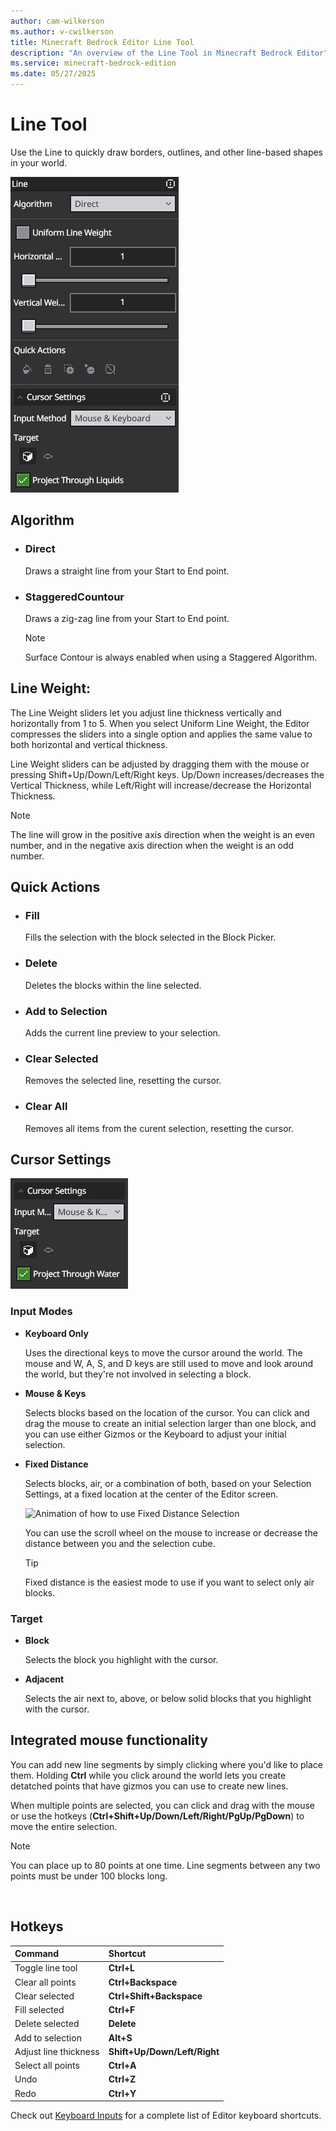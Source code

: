```yaml
---
author: cam-wilkerson
ms.author: v-cwilkerson
title: Minecraft Bedrock Editor Line Tool
description: "An overview of the Line Tool in Minecraft Bedrock Editor"
ms.service: minecraft-bedrock-edition
ms.date: 05/27/2025
---
```


# Line Tool
Use the Line to quickly draw borders, outlines, and other line-based shapes in your world.

![Line Tool Menu](media/LineScreenshots/LineTool.png)


## Algorithm

-	### Direct
    Draws a straight line from your Start to End point.

-	### StaggeredCountour
    Draws a zig-zag line from your Start to End point.
    > [!Note]
    > Surface Contour is always enabled when using a Staggered Algorithm.


## Line Weight: 
The Line Weight sliders let you adjust line thickness vertically and horizontally from 1 to 5. When you select Uniform Line Weight, the Editor compresses the sliders into a single option and applies the same value to both horizontal and vertical thickness.

Line Weight sliders can be adjusted by dragging them with the mouse or pressing Shift+Up/Down/Left/Right keys.  Up/Down increases/decreases the Vertical Thickness, while Left/Right will increase/decrease the Horizontal Thickness.

> [!Note]
> The line will grow in the positive axis direction when the weight is an even number, and in the negative axis direction when the weight is an odd number.


## Quick Actions

-	### Fill 
    Fills the selection with the block selected in the Block Picker.

-	### Delete
    Deletes the blocks within the line selected.

-	### Add to Selection
    Adds the current line preview to your selection.


-	### Clear Selected
    Removes the selected line, resetting the cursor.


-	### Clear All
    Removes all items from the curent selection, resetting the cursor.


## Cursor Settings

![Cursor Settings](media/SelectionScreenshots/CursorSettings.png)

### Input Modes

- **Keyboard Only**

    Uses the directional keys to move the cursor around the world. The mouse and W, A, S, and D keys are still used to move and look around the world, but they're not involved in selecting a block.

- **Mouse & Keys**

    Selects blocks based on the location of the cursor. You can click and drag the mouse to create an initial selection larger than one block, and you can use either Gizmos or the Keyboard to adjust your initial selection.

- **Fixed Distance**

    Selects blocks, air, or a combination of both, based on your Selection Settings, at a fixed location at the center of the Editor screen.
    
    ![Animation of how to use Fixed Distance Selection](Media/FixedDistance.gif)

    You can use the scroll wheel on the mouse to increase or decrease the distance between you and the selection cube.
    
    > [!Tip]
    > Fixed distance is the easiest mode to use if you want to select only air blocks.

### Target

- **Block**

    Selects the block you highlight with the cursor.

- **Adjacent**

    Selects the air next to, above, or below solid blocks that you highlight with the cursor.


## Integrated mouse functionality

You can add new line segments by simply clicking where you'd like to place them. Holding **Ctrl** while you click around the world lets you create detatched points that have gizmos you can use to create new lines.

When multiple points are selected, you can click and drag with the mouse or use the hotkeys (**Ctrl+Shift+Up/Down/Left/Right/PgUp/PgDown**) to move the entire selection.

  > [!Note]
  > You can place up to 80 points at one time. Line segments between any two points must be under 100 blocks long.


 
## Hotkeys

|Command  |Shortcut  |
|:-------|:---------|
| Toggle line tool | **Ctrl+L** |
| Clear all points | **Ctrl+Backspace** |
| Clear selected | **Ctrl+Shift+Backspace** |
| Fill selected |  **Ctrl+F**|
| Delete selected | **Delete** |
| Add to selection | **Alt+S** |
| Adjust line thickness | **Shift+Up/Down/Left/Right**
| Select all points | **Ctrl+A** |
| Undo | **Ctrl+Z**|
| Redo | **Ctrl+Y** |

Check out [Keyboard Inputs](EditorKeyboardInputs.md) for a complete list of Editor keyboard shortcuts.
